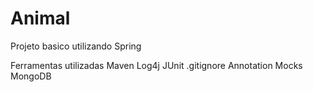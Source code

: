 # Animal

Projeto basico utilizando Spring

Ferramentas utilizadas
Maven
Log4j
JUnit
.gitignore
Annotation
Mocks
MongoDB

